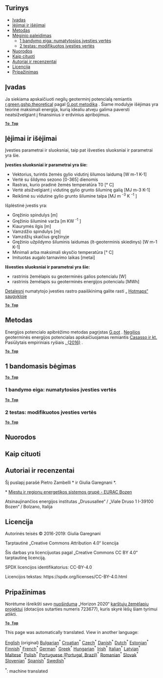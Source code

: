 <h2> Turinys </h2><ul><li> <a href="#introduction">Įvadas</a> </li><li> <a href="#inputs-and-outputs">Įėjimai ir išėjimai</a> </li><li> <a href="#method">Metodas</a> </li><li> <a href="#sample-run">Mėginio paleidimas</a> <ul><li> <a href="#test-run-1-default-input-values">1 bandymo eiga: numatytosios įvesties vertės</a> </li><li> <a href="#test-run-2-modified-input-values">2 testas: modifikuotos įvesties vertės</a> </li></ul></li><li> <a href="#references">Nuorodos</a> </li><li> <a href="#how-to-cite">Kaip cituoti</a> </li><li> <a href="#authors-and-reviewers">Autoriai ir recenzentai</a> </li><li> <a href="#license">Licencija</a> </li><li> <a href="#acknowledgement">Pripažinimas</a> </li></ul><h2> Įvadas </h2><p> Ja siekiama apskaičiuoti negilų geoterminį potencialą remiantis <a href="https://grass.osgeo.org/grass76/manuals/addons/r.green.gshp.theoretical.html">r.green.gshp.theoretical</a> pagal <a href="https://www.sciencedirect.com/science/article/pii/S0360544216303358">G.pot metodiką</a> . Šiame modulyje išėjimas yra teorinė maksimali energija, kurią idealiu atveju galima paversti neatsižvelgiant į finansinius ir erdvinius apribojimus. </p><p><ins> <code><strong><a href="#table-of-contents">To Top</a></strong></code> </ins> </p><h2> Įėjimai ir išėjimai </h2><p> Įvesties parametrai ir sluoksniai, taip pat išvesties sluoksniai ir parametrai yra šie. </p><p> <strong>Įvesties sluoksniai ir parametrai yra šie:</strong> </p><ul><li> Vektorius, turintis žemės gylio vidutinį šilumos laidumą [W m-1 K-1] </li><li> Vertė su šildymo sezono [0-365] dienomis </li><li> Rastras, kurio pradinė žemės temperatūra T0 [° C] </li><li> Vertė atsižvelgiant į vidutinę gylio grunto šiluminę galią [MJ m-3 K-1] </li><li> Reikšmė su vidutine gylio grunto šilumine talpa [MJ m <sup>-3</sup> K <sup>-1</sup> ] </li></ul><p> Išplėstinė įvestis yra: </p><ul><li> Gręžinio spindulys [m] </li><li> Gręžinio šiluminė varža [m KW <sup>-1</sup> ] </li><li> Kiaurymės ilgis [m] </li><li> Vamzdžio spindulys [m] </li><li> Vamzdžių skaičius gręžinyje </li><li> Gręžinio užpildymo šiluminis laidumas (lt-geoterminis skiedinys) [W m-1 K-1] </li><li> Minimali arba maksimali skysčio temperatūra [° C] </li><li> Imituotas augalo tarnavimo laikas [metai] </li></ul><p> <strong>Išvesties sluoksniai ir parametrai yra šie:</strong> </p><ul><li> rastrinis žemėlapis su geoterminės galios potencialu [W] </li><li> rastrinis žemėlapis su geoterminės energijos potencialu [MWh] </li></ul><p> <a href="https://gitlab.com/hotmaps/potential/potential_geothermal_raster">Detalesnį</a> numatytojo įvesties rastro paaiškinimą galite rasti „ <a href="https://gitlab.com/hotmaps/potential/potential_geothermal_raster">Hotmaps“ saugykloje</a> </p><p><ins> <code><strong><a href="#table-of-contents">To Top</a></strong></code> </ins> </p><h2> Metodas </h2><p> Energijos potencialo apibrėžimo metodas pagrįstas <a href="https://www.sciencedirect.com/science/article/pii/S0360544216303358">G.pot</a> . <a href="https://www.sciencedirect.com/science/article/pii/S0360544216303358">Negilios</a> geoterminės energijos potencialas apskaičiuojamas remiantis <a href="https://www.sciencedirect.com/science/article/pii/S0360544216303358">Casasso ir kt.</a> Pasiūlytais empiriniais ryšiais <a href="https://www.sciencedirect.com/science/article/pii/S0360544216303358">. (2016)</a> . </p><p><ins> <code><strong><a href="#table-of-contents">To Top</a></strong></code> </ins> </p><h2> 1 bandomasis bėgimas </h2><p><ins> <code><strong><a href="#table-of-contents">To Top</a></strong></code> </ins> </p><h3> 1 bandymo eiga: numatytosios įvesties vertės </h3><p><ins> <code><strong><a href="#table-of-contents">To Top</a></strong></code> </ins> </p><h3> 2 testas: modifikuotos įvesties vertės </h3><p><ins> <code><strong><a href="#table-of-contents">To Top</a></strong></code> </ins> </p><h2> Nuorodos </h2><h2> Kaip cituoti </h2><h2> Autoriai ir recenzentai </h2><p> Šį puslapį parašė Pietro Zambelli * ir Giulia Garegnani *. </p><p> * <a href="http://www.eurac.edu/en/research/technologies/renewableenergy/researchfields/Pages/Energy-strategies-and-planning.aspx">Miestų ir regionų energetikos sistemos grupė - EURAC Bozen</a> </p><p> Atsinaujinančios energijos institutas „Drususallee“ / „Viale Druso 1 I-39100 Bozen“ / Bolzano, Italija </p><h2> Licencija </h2><p> Autorinės teisės © 2016-2019: Giulia Garegnani </p><p> Tarptautinė „Creative Commons Attribution 4.0“ licencija </p><p> Šis darbas yra licencijuotas pagal „Creative Commons CC BY 4.0“ tarptautinę licenciją. </p><p> SPDX licencijos identifikatorius: CC-BY-4.0 </p><p> Licencijos tekstas: https://spdx.org/licenses/CC-BY-4.0.html </p><h2> Pripažinimas </h2><p> Norėtume išreikšti savo <a href="https://www.hotmaps-project.eu">nuoširdumą</a> „Horizon 2020“ <a href="https://www.hotmaps-project.eu">karštųjų žemėlapių projektui</a> (dotacijos sutarties numeris 723677), kuris skyrė lėšų šiam tyrimui atlikti. </p><p><ins> <code><strong><a href="#table-of-contents">To Top</a></strong></code> </ins> </p>

This page was automatically translated. View in another language:

[English](en-CM-Shallow-geothermal-potential) (original) [Bulgarian](bg-CM-Shallow-geothermal-potential)<sup>\*</sup> [Croatian](hr-CM-Shallow-geothermal-potential)<sup>\*</sup> [Czech](cs-CM-Shallow-geothermal-potential)<sup>\*</sup> [Danish](da-CM-Shallow-geothermal-potential)<sup>\*</sup> [Dutch](nl-CM-Shallow-geothermal-potential)<sup>\*</sup> [Estonian](et-CM-Shallow-geothermal-potential)<sup>\*</sup> [Finnish](fi-CM-Shallow-geothermal-potential)<sup>\*</sup> [French](fr-CM-Shallow-geothermal-potential)<sup>\*</sup> [German](de-CM-Shallow-geothermal-potential)<sup>\*</sup> [Greek](el-CM-Shallow-geothermal-potential)<sup>\*</sup> [Hungarian](hu-CM-Shallow-geothermal-potential)<sup>\*</sup> [Irish](ga-CM-Shallow-geothermal-potential)<sup>\*</sup> [Italian](it-CM-Shallow-geothermal-potential)<sup>\*</sup> [Latvian](lv-CM-Shallow-geothermal-potential)<sup>\*</sup>  [Maltese](mt-CM-Shallow-geothermal-potential)<sup>\*</sup> [Polish](pl-CM-Shallow-geothermal-potential)<sup>\*</sup> [Portuguese (Portugal, Brazil)](pt-CM-Shallow-geothermal-potential)<sup>\*</sup> [Romanian](ro-CM-Shallow-geothermal-potential)<sup>\*</sup> [Slovak](sk-CM-Shallow-geothermal-potential)<sup>\*</sup> [Slovenian](sl-CM-Shallow-geothermal-potential)<sup>\*</sup> [Spanish](es-CM-Shallow-geothermal-potential)<sup>\*</sup> [Swedish](sv-CM-Shallow-geothermal-potential)<sup>\*</sup> 

<sup>\*</sup>: machine translated
